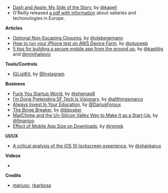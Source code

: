 * [Dash and Apple: My Side of the Story](https://blog.kapeli.com/dash-and-apple-my-side-of-the-story), by [@kapeli](https://twitter.com/kapeli)
* O'Reilly released [a pdf with information](http://www.oreilly.com/programming/free/files/2016-european-software-development-salary-survey.pdf) about sallaries and techonologies in Europe.

**Articles**

* [Optional Non-Escaping Closures](https://oleb.net/blog/2016/10/optional-non-escaping-closures/), by [@olebegemann](https://twitter.com/olebegemann)
* [How to run your iPhone test on AWS Device Farm](http://www.mobdesignapps.fr/blog/2016/9/17/running-your-test-on-aws-device-farm), by [@otusweb](https://twitter.com/otusweb)
* [5 tips for building a secure mobile app from the ground up](http://appdevelopermagazine.com/4485/2016/10/5/Security-First:-5-tips-for-building-a-secure-mobile-app-from-the-ground-up), by [@kasittig](https://twitter.com/kasittig) and [@mmihaljevic](https://twitter.com/mmihaljevic)


**Tools/Controls**

* [IGListKit](https://engineering.instagram.com/open-sourcing-iglistkit-3d66f1e4e9aa#.h2hdqsa0d), by [@Instagram](https://github.com/Instagram)

**Business**

* [Fuck You Startup World](https://medium.com/@shemag8/fuck-you-startup-world-ab6cc72fad0e#.fh6ck0tux), by [@shemag8](https://twitter.com/shemag8) 
* [I’m Done Pretending SF Tech Is Visionary](https://medium.com/startup-grind/im-done-pretending-sf-tech-is-visionary-9d0e91bfacfb#.p6lalqgt6), by [@allthingsmarco](https://twitter.com/allthingsmarco)
* [Always Invest In Your Education](https://medium.com/art-of-practicality/always-invest-in-your-education-8d36273e7ec1#.cjic93loc), by [@DariusForoux](https://twitter.com/DariusForoux)
* [The Binge Breaker](http://www.theatlantic.com/magazine/archive/2016/11/the-binge-breaker/501122/), by [@bbosker](https://twitter.com/bbosker)
* [MailChimp and the Un-Silicon Valley Way to Make It as a Start-Up](http://mobile.nytimes.com/2016/10/06/technology/mailchimp-and-the-un-silicon-valley-way-to-make-it-as-a-start-up.html), by [@fmanjoo](https://twitter.com/fmanjoo)
* [Effect of Mobile App Size on Downloads](https://segment.com/blog/mobile-app-size-effect-on-downloads/), by [@reinpk](https://twitter.com/reinpk)

**UI/UX**

* [A critical analysis of the iOS 10 lockscreen experience](https://uxdesign.cc/a-critical-analysis-of-the-ios-10-lockscreen-experience-726ddfba3c1a#.b88eoiqhf), by [@shankarux](https://uxdesign.cc/@shankarux)

**Videos**

*

**Credits**

* [mariusc](https://mariusc.github.com), [rbarbosa](https://github.com/rbarbosa)

